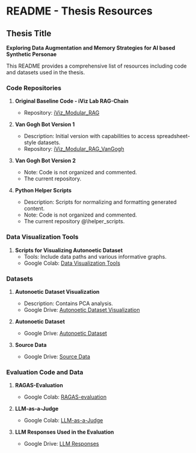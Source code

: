 # README - Thesis Resources

## Thesis Title
**Exploring Data Augmentation and Memory Strategies for AI based Synthetic Personae**

This README provides a comprehensive list of resources including code and datasets used in the thesis.

### Code Repositories

1. **Original Baseline Code - iViz Lab RAG-Chain**
   - Repository: [iViz_Modular_RAG](https://github.com/FarrasArias/iViz_Modular_RAG)

2. **Van Gogh Bot Version 1**
   - Description: Initial version with capabilities to access spreadsheet-style datasets.
   - Repository: [iViz_Modular_RAG_VanGogh](https://github.com/FarrasAriasOrg/iViz_Modular_RAG_VanGogh/)

3. **Van Gogh Bot Version 2**
   - Note: Code is not organized and commented. 
   - The current repository.

4. **Python Helper Scripts**
   - Description: Scripts for normalizing and formatting generated content.
   - Note: Code is not organized and commented. 
   - The current repository @\helper_scripts.

### Data Visualization Tools

1. **Scripts for Visualizing Autonoetic Dataset**
   - Tools: Include data paths and various informative graphs.
   - Google Colab: [Data Visualization Tools](https://colab.research.google.com/drive/1q7P9Ayl_7o9V9Ot3hmGc443ujP2lPVZa?usp=sharing)

### Datasets

1. **Autonoetic Dataset Visualization**
   - Description: Contains PCA analysis.
   - Google Drive: [Autonoetic Dataset Visualization](https://drive.google.com/file/d/1pArWYX_5t5beH8BbY5UDZDgUsQu4C6_8/view?usp=sharing)

2. **Autonoetic Dataset**
   - Google Drive: [Autonoetic Dataset](https://drive.google.com/file/d/1SqCHPhk3UN4aQfH37V5egXWixLEldOyv/view?usp=sharing)

3. **Source Data**
   - Google Drive: [Source Data](https://drive.google.com/drive/folders/16ji4L6L7mqmJ6_uKQ4tbSoBNS-qxq9Pn?usp=sharing)

### Evaluation Code and Data

1. **RAGAS-Evaluation**
   - Google Colab: [RAGAS-evaluation](https://colab.research.google.com/drive/1a0jXiWLnj6GFJMcImdc7pVVnSoJMFIWn?usp=sharing)

2. **LLM-as-a-Judge**
   - Google Colab: [LLM-as-a-Judge](https://colab.research.google.com/drive/1VCIcleZondc0i-Ggw3RvTFEgwW3mgQzR?usp=sharing)

3. **LLM Responses Used in the Evaluation**
   - Google Drive: [LLM Responses](https://drive.google.com/drive/folders/1nK3TD5c-ELH_uQ75Epw5jFn0UzZfxBam?usp=sharing)
